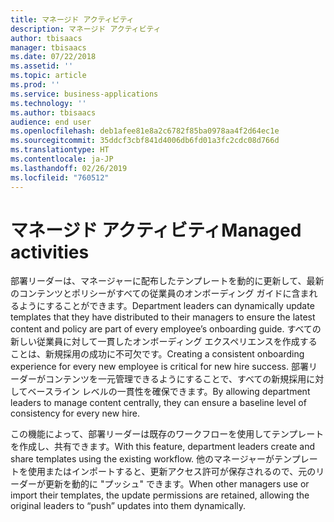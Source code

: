 ```yaml
---
title: マネージド アクティビティ
description: マネージド アクティビティ
author: tbisaacs
manager: tbisaacs
ms.date: 07/22/2018
ms.assetid: ''
ms.topic: article
ms.prod: ''
ms.service: business-applications
ms.technology: ''
ms.author: tbisaacs
audience: end user
ms.openlocfilehash: deb1afee81e8a2c6782f85ba0978aa4f2d64ec1e
ms.sourcegitcommit: 35ddcf3cbf841d4006db6fd01a3fc2cdc08d766d
ms.translationtype: HT
ms.contentlocale: ja-JP
ms.lasthandoff: 02/26/2019
ms.locfileid: "760512"
---
```

#  <a name="managed-activities"></a><span data-ttu-id="a0d14-103">マネージド アクティビティ</span><span class="sxs-lookup"><span data-stu-id="a0d14-103">Managed activities</span></span>




<span data-ttu-id="a0d14-104">部署リーダーは、マネージャーに配布したテンプレートを動的に更新して、最新のコンテンツとポリシーがすべての従業員のオンボーディング ガイドに含まれるようにすることができます。</span><span class="sxs-lookup"><span data-stu-id="a0d14-104">Department leaders can dynamically update templates that they have distributed to their managers to ensure the latest content and policy are part of every employee’s onboarding guide.</span></span> <span data-ttu-id="a0d14-105">すべての新しい従業員に対して一貫したオンボーディング エクスペリエンスを作成することは、新規採用の成功に不可欠です。</span><span class="sxs-lookup"><span data-stu-id="a0d14-105">Creating a consistent onboarding experience for every new employee is critical for new hire success.</span></span> <span data-ttu-id="a0d14-106">部署リーダーがコンテンツを一元管理できるようにすることで、すべての新規採用に対してベースライン レベルの一貫性を確保できます。</span><span class="sxs-lookup"><span data-stu-id="a0d14-106">By allowing department leaders to manage content centrally, they can ensure a baseline level of consistency for every new hire.</span></span> 

<span data-ttu-id="a0d14-107">この機能によって、部署リーダーは既存のワークフローを使用してテンプレートを作成し、共有できます。</span><span class="sxs-lookup"><span data-stu-id="a0d14-107">With this feature, department leaders create and share templates using the existing workflow.</span></span> <span data-ttu-id="a0d14-108">他のマネージャーがテンプレートを使用またはインポートすると、更新アクセス許可が保存されるので、元のリーダーが更新を動的に "プッシュ" できます。</span><span class="sxs-lookup"><span data-stu-id="a0d14-108">When other managers use or import their templates, the update permissions are retained, allowing the original leaders to “push” updates into them dynamically.</span></span>

<!--
## Who uses this feature
Department leaders and managers of managers.
## License required
Talent license 
## Development status
In development
## Target timeframe
Public Preview: July
-->
